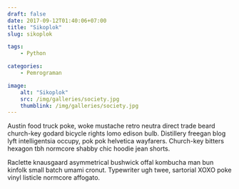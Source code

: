 ```yaml
---
draft: false
date: 2017-09-12T01:40:06+07:00
title: "Sikoplok"
slug: sikoplok

tags:
    - Python

categories:
    - Pemrograman

image:
    alt: "Sikoplok"
    src: /img/galleries/society.jpg
    thumblink: /img/galleries/society.jpg
---
```


Austin food truck poke, woke mustache retro neutra direct trade beard church-key godard bicycle rights lomo edison bulb. Distillery freegan blog lyft intelligentsia occupy, pok pok helvetica wayfarers. Church-key bitters hexagon tbh normcore shabby chic hoodie jean shorts.

Raclette knausgaard asymmetrical bushwick offal kombucha man bun kinfolk small batch umami cronut. Typewriter ugh twee, sartorial XOXO poke vinyl listicle normcore affogato.

